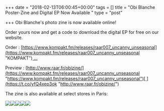 +++
date = "2018-02-13T06:00:45+00:00"
tags = []
title = "Obi Blanche Poster-Zine and Digital EP Now Available "
type = "post"

+++
Obi Blanche's photo zine is now available online!

Order yours now and get a code to download the digital EP for free on our website. 

Order : [https://www.kompakt.fm/releases/raar007_uncanny_unseasonal](https://www.kompakt.fm/releases/raar007_uncanny_unseasonal "KOMPAKT")[ …](https://t.co/B8o80ub0AK "https://www.kompakt.fm/releases/raar007_uncanny_unseasonal") 

Preview : [http://www.raar.fr/obizine/](https://www.kompakt.fm/releases/raar007_uncanny_unseasonal "https://www.kompakt.fm/releases/raar007_uncanny_unseasonal")[ ](https://t.co/yfQ4xep3ok "http://www.raar.fr/obizine/")

The zine is also available at select stores in Paris:

![](/uploads/2018/02/13/promo1.jpg)![](/uploads/2018/02/13/promo2.jpg)![](/uploads/2018/02/13/promo3.jpg)![](/uploads/2018/02/13/promo4.jpg)![](/uploads/2018/02/13/promo5.jpg)